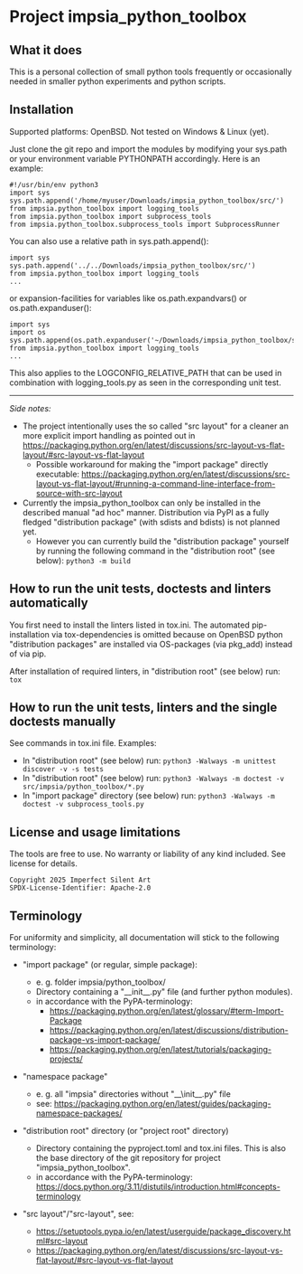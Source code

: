 # Project impsia_python_toolbox

## What it does ##
This is a personal collection of small python tools frequently or occasionally needed in smaller python experiments and python scripts.


## Installation ##
Supported platforms: OpenBSD. Not tested on Windows & Linux (yet).

Just clone the git repo and import the modules by modifying your sys.path or your environment variable PYTHONPATH accordingly.
Here is an example:

	#!/usr/bin/env python3
	import sys
	sys.path.append('/home/myuser/Downloads/impsia_python_toolbox/src/')
	from impsia.python_toolbox import logging_tools
	from impsia.python_toolbox import subprocess_tools
	from impsia.python_toolbox.subprocess_tools import SubprocessRunner

You can also use a relative path in sys.path.append():

	import sys
	sys.path.append('../../Downloads/impsia_python_toolbox/src/')
	from impsia.python_toolbox import logging_tools
	...

or expansion-facilities for variables like os.path.expandvars() or os.path.expanduser():

	import sys
	import os
	sys.path.append(os.path.expanduser('~/Downloads/impsia_python_toolbox/src/'))
	from impsia.python_toolbox import logging_tools
	...

This also applies to the LOGCONFIG_RELATIVE_PATH that can be used in combination with logging_tools.py as seen in the corresponding unit test.

---
_Side notes:_
* The project intentionally uses the so called "src layout" for a cleaner an more explicit import handling as pointed out in https://packaging.python.org/en/latest/discussions/src-layout-vs-flat-layout/#src-layout-vs-flat-layout
	* Possible workaround for making the "import package" directly executable: https://packaging.python.org/en/latest/discussions/src-layout-vs-flat-layout/#running-a-command-line-interface-from-source-with-src-layout
* Currently the impsia_python_toolbox can only be installed in the described manual "ad hoc" manner. Distribution via PyPI as a fully fledged "distribution package" (with sdists and bdists) is not planned yet. 
	* However you can currently build the "distribution package" yourself by running the following command in the "distribution root" (see below): `python3 -m build`


## How to run the unit tests, doctests and linters automatically ##
You first need to install the linters listed in tox.ini. The automated pip-installation via tox-dependencies is omitted because on OpenBSD python "distribution packages" are installed via OS-packages (via pkg_add) instead of via pip.

After installation of required linters, in "distribution root" (see below) run: `tox`


## How to run the unit tests, linters and the single doctests manually ##
See commands in tox.ini file. Examples:
* In "distribution root" (see below) run: `python3 -Walways -m unittest discover -v -s tests`
* In "distribution root" (see below) run: `python3 -Walways -m doctest -v src/impsia/python_toolbox/*.py`
* In "import package" directory (see below) run: `python3 -Walways -m doctest -v subprocess_tools.py`


## License and usage limitations ##
The tools are free to use. No warranty or liability of any kind included. See license for details.

	Copyright 2025 Imperfect Silent Art
	SPDX-License-Identifier: Apache-2.0


## Terminology ##
For uniformity and simplicity, all documentation will stick to the following terminology:

* "import package" (or regular, simple package):
	* e. g. folder impsia/python_toolbox/
	* Directory containing a "\_\_init\_\_.py" file (and further python modules).
	* in accordance with the PyPA-terminology:
		* https://packaging.python.org/en/latest/glossary/#term-Import-Package
		* https://packaging.python.org/en/latest/discussions/distribution-package-vs-import-package/
		* https://packaging.python.org/en/latest/tutorials/packaging-projects/

* "namespace package"
	* e. g. all "impsia" directories without "\__\init\_\_.py" file
	* see: https://packaging.python.org/en/latest/guides/packaging-namespace-packages/

* "distribution root" directory (or "project root" directory)
	* Directory containing the pyproject.toml and tox.ini files. This is also the base directory of the git repository for project "impsia_python_toolbox".
	* in accordance with the PyPA-terminology: https://docs.python.org/3.11/distutils/introduction.html#concepts-terminology

* "src layout"/"src-layout", see:
	* https://setuptools.pypa.io/en/latest/userguide/package_discovery.html#src-layout
	* https://packaging.python.org/en/latest/discussions/src-layout-vs-flat-layout/#src-layout-vs-flat-layout
